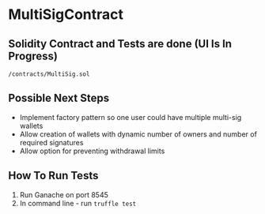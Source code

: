 # MultiSigContract

## Solidity Contract and Tests are done (UI Is In Progress)
`/contracts/MultiSig.sol`

## Possible Next Steps
* Implement factory pattern so one user could have multiple multi-sig wallets
* Allow creation of wallets with dynamic number of owners and number of required signatures
* Allow option for preventing withdrawal limits

## How To Run Tests
1. Run Ganache on port 8545
2. In command line - run `truffle test`


